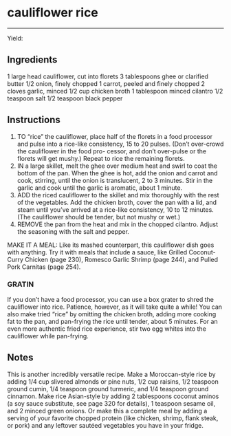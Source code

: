 # cauliflower rice
---
Yield: 

## Ingredients
1 large head cauliflower, cut into florets
3 tablespoons ghee or clarified butter
1/2 onion, finely chopped
1 carrot, peeled and finely chopped
2 cloves garlic, minced
1/2 cup chicken broth
1 tablespoon minced cilantro
1/2 teaspoon salt
1/2 teaspoon black pepper

## Instructions
1. TO “rice” the cauliflower, place half of the florets in a food
processor and pulse into a rice-like consistency, 15 to 20
pulses. (Don’t over-crowd the cauliflower in the food pro-
cessor, and don’t over-pulse or the florets will get mushy.)
Repeat to rice the remaining florets.
2. IN a large skillet, melt the ghee over medium heat and
swirl to coat the bottom of the pan. When the ghee is hot,
add the onion and carrot and cook, stirring, until the onion
is translucent, 2 to 3 minutes. Stir in the garlic and cook
until the garlic is aromatic, about 1 minute.
3. ADD the riced cauliflower to the skillet and mix thoroughly
with the rest of the vegetables. Add the chicken broth,
cover the pan with a lid, and steam until you’ve arrived at
a rice-like consistency, 10 to 12 minutes. (The cauliflower
should be tender, but not mushy or wet.)
4. REMOVE the pan from the heat and mix in the chopped
cilantro. Adjust the seasoning with the salt and pepper.

MAKE IT A MEAL: Like its mashed counterpart, this
cauliflower dish goes with anything. Try it with meals that
include a sauce, like Grilled Coconut-Curry Chicken (page
230), Romesco Garlic Shrimp (page 244), and Pulled Pork
Carnitas (page 254).

### GRATIN
If you don’t have a food processor, you can
use a box grater to shred the cauliflower into rice. Patience,
however, as it will take quite a while! You can also make
tried “rice” by omitting the chicken broth, adding more
cooking fat to the pan, and pan-frying the rice until tender,
about 5 minutes. For an even more authentic fried rice
experience, stir two egg whites into the cauliflower while
pan-frying.

## Notes

This is another incredibly versatile recipe.
Make a Moroccan-style rice by adding
1/4 cup slivered almonds or pine nuts,
1/2 cup raisins, 1/2 teaspoon ground cumin,
1/4 teaspoon ground turmeric, and
1/4 teaspoon ground cinnamon. Make
rice Asian-style by adding 2 tablespoons
coconut aminos (a soy sauce substitute,
see page 320 for details), 1 teaspoon
sesame oil, and 2 minced green onions.
Or make this a complete meal by adding
a serving of your favorite chopped
protein (like chicken, shrimp, flank
steak, or pork) and any leftover sautéed
vegetables you have in your fridge.